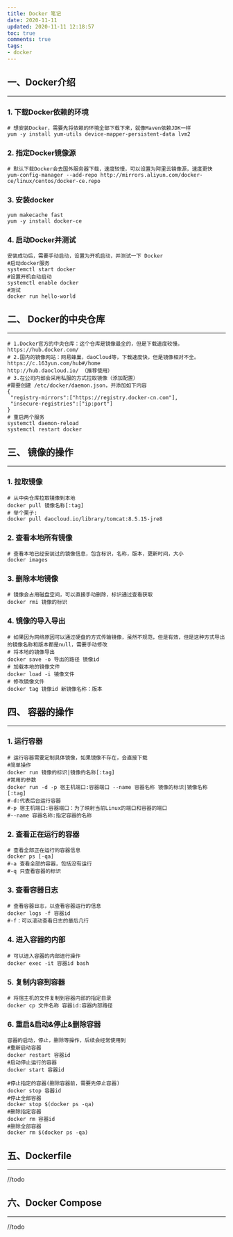 ```yaml
---
title: Docker 笔记
date: 2020-11-11
updated: 2020-11-11 12:18:57
toc: true
comments: true
tags:
- docker
---
```


## 一、Docker介绍
***

### 1. 下载Docker依赖的环境

```shell
# 想安装Docker，需要先将依赖的环境全部下载下来，就像Maven依赖JDK一样
yum -y install yum-utils device-mapper-persistent-data lvm2
```

### 2. 指定Docker镜像源

```shell
# 默认下载Docker会去国外服务器下载，速度较慢，可以设置为阿里云镜像源，速度更快
yum-config-manager --add-repo http://mirrors.aliyun.com/docker-ce/linux/centos/docker-ce.repo

```

### 3. 安装docker

```shell
yum makecache fast
yum -y install docker-ce
```

### 4. 启动Docker并测试

```shell
安装成功后，需要手动启动，设置为开机启动，并测试一下 Docker
#启动docker服务
systemctl start docker
#设置开机自动启动
systemctl enable docker
#测试
docker run hello-world
```

## 二、 Docker的中央仓库
*** 

```shell
# 1.Docker官方的中央仓库：这个仓库是镜像最全的，但是下载速度较慢。
https://hub.docker.com/
# 2.国内的镜像网站：网易蜂巢，daoCloud等，下载速度快，但是镜像相对不全。
https://c.163yun.com/hub#/home 
http://hub.daocloud.io/ （推荐使用）
# 3.在公司内部会采用私服的方式拉取镜像（添加配置）
#需要创建 /etc/docker/daemon.json，并添加如下内容
{
 "registry-mirrors":["https://registry.docker-cn.com"],
 "insecure-registries":["ip:port"]
}
# 重启两个服务
systemctl daemon-reload
systemctl restart docker
```

## 三、 镜像的操作
***

### 1. 拉取镜像

```shell
# 从中央仓库拉取镜像到本地
docker pull 镜像名称[:tag]
# 举个栗子:
docker pull daocloud.io/library/tomcat:8.5.15-jre8
```

### 2. 查看本地所有镜像

```shell
# 查看本地已经安装过的镜像信息，包含标识，名称，版本，更新时间，大小
docker images
```

### 3. 删除本地镜像

```shell
# 镜像会占用磁盘空间，可以直接手动删除，标识通过查看获取
docker rmi 镜像的标识
```

### 4. 镜像的导入导出

```shell
# 如果因为网络原因可以通过硬盘的方式传输镜像，虽然不规范，但是有效，但是这种方式导出的镜像名称和版本都是null，需要手动修改
# 将本地的镜像导出
docker save -o 导出的路径 镜像id
# 加载本地的镜像文件
docker load -i 镜像文件
# 修改镜像文件
docker tag 镜像id 新镜像名称：版本
```

## 四、 容器的操作
***

### 1. 运行容器

```shell
# 运行容器需要定制具体镜像，如果镜像不存在，会直接下载
#简单操作
docker run 镜像的标识|镜像的名称[:tag]
#常用的参数
docker run -d -p 宿主机端口:容器端口 --name 容器名称 镜像的标识|镜像名称[:tag]
#-d:代表后台运行容器
#-p 宿主机端口:容器端口：为了映射当前Linux的端口和容器的端口
#--name 容器名称:指定容器的名称
```

### 2. 查看正在运行的容器

```shell
# 查看全部正在运行的容器信息
docker ps [-qa]
#-a 查看全部的容器，包括没有运行
#-q 只查看容器的标识
```

### 3. 查看容器日志

```shell
# 查看容器日志，以查看容器运行的信息
docker logs -f 容器id
#-f：可以滚动查看日志的最后几行
```

### 4. 进入容器的内部

```shell
# 可以进入容器的内部进行操作
docker exec -it 容器id bash
```

### 5. 复制内容到容器

```shell
# 将宿主机的文件复制到容器内部的指定目录
docker cp 文件名称 容器id:容器内部路径
```

### 6. 重启&启动&停止&删除容器

```shell
容器的启动，停止，删除等操作，后续会经常使用到
#重新启动容器
docker restart 容器id
#启动停止运行的容器
docker start 容器id
 
#停止指定的容器(删除容器前，需要先停止容器)
docker stop 容器id
#停止全部容器
docker stop $(docker ps -qa)
#删除指定容器
docker rm 容器id
#删除全部容器
docker rm $(docker ps -qa)
```
## 五、Dockerfile
***

//todo

## 六、Docker Compose
***

//todo